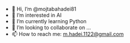 - 👋 Hi, I’m @mojtabahadei81
- 👀 I’m interested in AI
- 🌱 I’m currently learning Python
- 💞️ I’m looking to collaborate on ...
- 📫 How to reach me: m.hadei.1122@gmail.com

<!---
mojtabahadei81/mojtabahadei81 is a ✨ special ✨ repository because its `README.md` (this file) appears on your GitHub profile.
You can click the Preview link to take a look at your changes.
--->
